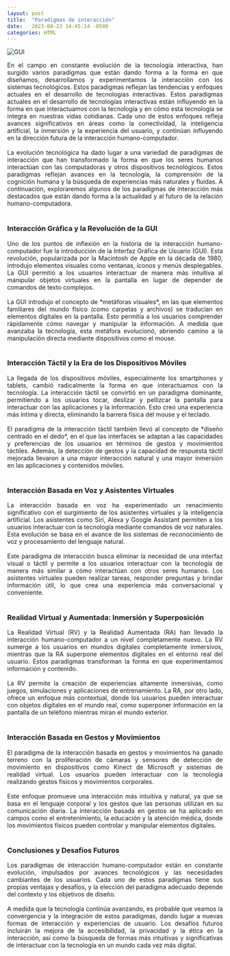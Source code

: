 ```yaml
---
layout: post
title:  "Paradigmas de interacción"
date:   2023-08-23 14:45:14 -0500
categories: HTML
---
```


![GUI](https://drive.google.com/file/d/1nAYhAlSvqY3loLjzuuwt8Ae-WUOEBQGf/view?usp=drive_link)

<div style='text-align: justify'>
En el campo en constante evolución de la tecnología interactiva, han surgido varios paradigmas que están dando forma a la forma en que diseñamos, desarrollamos y experimentamos la interacción con los sistemas tecnológicos. Estos paradigmas reflejan las tendencias y enfoques actuales en el desarrollo de tecnologías interactivas. Estos paradigmas actuales en el desarrollo de tecnologías interactivas están influyendo en la forma en que interactuamos con la tecnología y en cómo esta tecnología se integra en nuestras vidas cotidianas. Cada uno de estos enfoques refleja avances significativos en áreas como la conectividad, la inteligencia artificial, la inmersión y la experiencia del usuario, y continúan influyendo en la dirección futura de la interacción humano-computador.
</div><br>

<div style='text-align: justify'>
La evolución tecnológica ha dado lugar a una variedad de paradigmas de interacción que han transformado la forma en que los seres humanos interactúan con las computadoras y otros dispositivos tecnológicos. Estos paradigmas reflejan avances en la tecnología, la comprensión de la cognición humana y la búsqueda de experiencias más naturales y fluidas. A continuación, exploraremos algunos de los paradigmas de interacción más destacados que están dando forma a la actualidad y al futuro de la relación humano-computadora.
</div><br>

### Interacción Gráfica y la Revolución de la GUI

<div style='text-align: justify'>
Uno de los puntos de inflexión en la historia de la interacción humano-computador fue la introducción de la Interfaz Gráfica de Usuario (GUI). Esta revolución, popularizada por la Macintosh de Apple en la década de 1980, introdujo elementos visuales como ventanas, iconos y menús desplegables. La GUI permitió a los usuarios interactuar de manera más intuitiva al manipular objetos virtuales en la pantalla en lugar de depender de comandos de texto complejos.
</div><br>

<div style='text-align: justify'>
La GUI introdujo el concepto de *metáforas visuales*, en las que elementos familiares del mundo físico (como carpetas y archivos) se traducían en elementos digitales en la pantalla. Esto permitía a los usuarios comprender rápidamente cómo navegar y manipular la información. A medida que avanzaba la tecnología, esta metáfora evolucionó, abriendo camino a la manipulación directa mediante dispositivos como el mouse.
</div><br>

### Interacción Táctil y la Era de los Dispositivos Móviles

<div style='text-align: justify'>
La llegada de los dispositivos móviles, especialmente los smartphones y tablets, cambió radicalmente la forma en que interactuamos con la tecnología. La interacción táctil se convirtió en un paradigma dominante, permitiendo a los usuarios tocar, deslizar y pellizcar la pantalla para interactuar con las aplicaciones y la información. Esto creó una experiencia más íntima y directa, eliminando la barrera física del mouse y el teclado.
</div><br>

<div style='text-align: justify'>
El paradigma de la interacción táctil también llevó al concepto de *diseño centrado en el dedo*, en el que las interfaces se adaptan a las capacidades y preferencias de los usuarios en términos de gestos y movimientos táctiles. Además, la detección de gestos y la capacidad de respuesta táctil mejorada llevaron a una mayor interacción natural y una mayor inmersión en las aplicaciones y contenidos móviles.
</div><br>

### Interacción Basada en Voz y Asistentes Virtuales

<div style='text-align: justify'>
La interacción basada en voz ha experimentado un renacimiento significativo con el surgimiento de los asistentes virtuales y la inteligencia artificial. Los asistentes como Siri, Alexa y Google Assistant permiten a los usuarios interactuar con la tecnología mediante comandos de voz naturales. Esta evolución se basa en el avance de los sistemas de reconocimiento de voz y procesamiento del lenguaje natural.
</div><br>

<div style='text-align: justify'>
Este paradigma de interacción busca eliminar la necesidad de una interfaz visual o táctil y permite a los usuarios interactuar con la tecnología de manera más similar a cómo interactúan con otros seres humanos. Los asistentes virtuales pueden realizar tareas, responder preguntas y brindar información útil, lo que crea una experiencia más conversacional y conveniente.
</div><br>

### Realidad Virtual y Aumentada: Inmersión y Superposición

<div style='text-align: justify'>
La Realidad Virtual (RV) y la Realidad Aumentada (RA) han llevado la interacción humano-computador a un nivel completamente nuevo. La RV sumerge a los usuarios en mundos digitales completamente inmersivos, mientras que la RA superpone elementos digitales en el entorno real del usuario. Estos paradigmas transforman la forma en que experimentamos información y contenido.
</div><br>

<div style='text-align: justify'>
La RV permite la creación de experiencias altamente inmersivas, como juegos, simulaciones y aplicaciones de entrenamiento. La RA, por otro lado, ofrece un enfoque más contextual, donde los usuarios pueden interactuar con objetos digitales en el mundo real, como superponer información en la pantalla de un teléfono mientras miran el mundo exterior.
</div><br>

### Interacción Basada en Gestos y Movimientos

<div style='text-align: justify'>
El paradigma de la interacción basada en gestos y movimientos ha ganado terreno con la proliferación de cámaras y sensores de detección de movimiento en dispositivos como Kinect de Microsoft y sistemas de realidad virtual. Los usuarios pueden interactuar con la tecnología realizando gestos físicos y movimientos corporales.
</div><br>

<div style='text-align: justify'>
Este enfoque promueve una interacción más intuitiva y natural, ya que se basa en el lenguaje corporal y los gestos que las personas utilizan en su comunicación diaria. La interacción basada en gestos se ha aplicado en campos como el entretenimiento, la educación y la atención médica, donde los movimientos físicos pueden controlar y manipular elementos digitales.
</div><br>

### Conclusiones y Desafíos Futuros

<div style='text-align: justify'>
Los paradigmas de interacción humano-computador están en constante evolución, impulsados por avances tecnológicos y las necesidades cambiantes de los usuarios. Cada uno de estos paradigmas tiene sus propias ventajas y desafíos, y la elección del paradigma adecuado depende del contexto y los objetivos de diseño.
</div><br>

<div style='text-align: justify'>
A medida que la tecnología continúa avanzando, es probable que veamos la convergencia y la integración de estos paradigmas, dando lugar a nuevas formas de interacción y experiencias de usuario. Los desafíos futuros incluirán la mejora de la accesibilidad, la privacidad y la ética en la interacción, así como la búsqueda de formas más intuitivas y significativas de interactuar con la tecnología en un mundo cada vez más digital.
</div><br>



